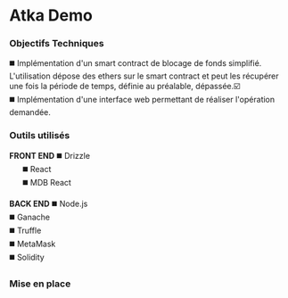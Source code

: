 # Atka Demo

### Objectifs Techniques

:black_medium_square: Implémentation d'un smart contract de blocage de fonds simplifié. L'utilisation dépose des ethers sur le smart contract et peut les récupérer une fois la période de temps, définie au préalable, dépassée.:ballot_box_with_check:<br>
:black_medium_square: Implémentation d'une interface web permettant de réaliser l'opération demandée.

### Outils utilisés
**FRONT END**
:black_medium_square: Drizzle<br>
&nbsp;&nbsp;&nbsp;&nbsp;&nbsp;&nbsp;:black_medium_square: React<br>
&nbsp;&nbsp;&nbsp;&nbsp;&nbsp;&nbsp;:black_medium_square: MDB React<br>

**BACK END**
:black_medium_square: Node.js<br>
:black_medium_square: Ganache<br> 
:black_medium_square: Truffle<br>
:black_medium_square: MetaMask<br>
:black_medium_square: Solidity<br>

### Mise en place

